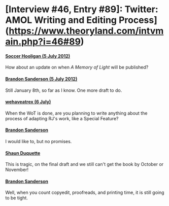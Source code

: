 # [Interview #46, Entry #89]: Twitter: AMOL Writing and Editing Process](https://www.theoryland.com/intvmain.php?i=46#89)

#### [Soccer Hooligan (5 July 2012)](https://twitter.com/RedArmyHooligan/status/220991442288525313)

How about an update on when
*A Memory of Light*
will be published?

#### [Brandon Sanderson (5 July 2012)](https://twitter.com/BrandSanderson/status/221001418570612736)

Still January 8th, so far as I know. One more draft to do.

#### [wehaveatrex (6 July)](https://twitter.com/wehaveatrex/status/221327209498025984)

When the WoT is done, are you planning to write anything about the process of adapting RJ's work, like a Special Feature?

#### [Brandon Sanderson](https://twitter.com/BrandSanderson/status/221344345796788224)

I would like to, but no promises.

#### [Shaun Duquette](https://twitter.com/MorpheusStone/status/221263064920633345)

This is tragic, on the final draft and we still can't get the book by October or November!

#### [Brandon Sanderson](https://twitter.com/BrandSanderson/status/221345325359706112)

Well, when you count copyedit, proofreads, and printing time, it is still going to be tight.

